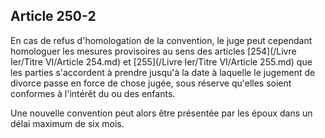 Article 250-2
----
En cas de refus d'homologation de la convention, le juge peut cependant
homologuer les mesures provisoires au sens des articles [254](/Livre Ier/Titre VI/Article 254.md) et [255](/Livre Ier/Titre VI/Article 255.md) que les
parties s'accordent à prendre jusqu'à la date à laquelle le jugement de divorce
passe en force de chose jugée, sous réserve qu'elles soient conformes à
l'intérêt du ou des enfants.

Une nouvelle convention peut alors être présentée par les époux dans un délai
maximum de six mois.
